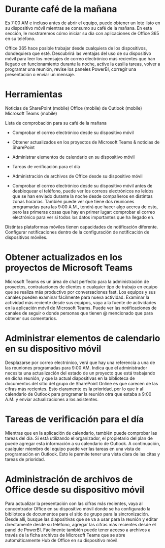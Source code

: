 # <a name="during-morning-coffee"></a>Durante café de la mañana

Es 7:00 AM e incluso antes de abrir el equipo, puede obtener un lote listo en su dispositivo móvil mientras se consumo su café de la mañana. En esta sección, le mostraremos cómo iniciar su día con aplicaciones de Office 365 en su teléfono.

Office 365 hace posible trabajar desde cualquiera de los dispositivos, dondequiera que esté. Descubrirá las ventajas del uso de su dispositivo móvil para leer los mensajes de correo electrónico más recientes que han llegado en funcionamiento durante la noche, active la casilla tareas, volver a programar una reunión, revise los paneles PowerBI, corregir una presentación o enviar un mensaje. 

# <a name="tools"></a>Herramientas
Noticias de SharePoint (mobile) Office (mobile) de Outlook (mobile) Microsoft Teams (mobile)

Lista de comprobación para su café de la mañana
* Comprobar el correo electrónico desde su dispositivo móvil
* Obtener actualizados en los proyectos de Microsoft Teams & noticias de SharePoint
* Administrar elementos de calendario en su dispositivo móvil
* Tareas de verificación para el día
* Administración de archivos de Office desde su dispositivo móvil
 

* Comprobar el correo electrónico desde su dispositivo móvil antes de desbloquear el teléfono, puede ver los correos electrónicos no leídos que se han enviado durante la noche desde compañeros en distintas zonas horarias. También puede ver que tiene dos reuniones programadas para las 9:00 A.M., tendrá que hacer algo acerca de esto, pero las primeras cosas que hay en primer lugar: comprobar el correo electrónico para ver si todos los datos importantes que ha llegado en.

Distintas plataformas móviles tienen capacidades de notificación diferente. Configurar notificaciones dentro de la configuración de notificación de dispositivos móviles. 

# <a name="get-up-to-date-on-projects-in-microsoft-teams"></a>Obtener actualizados en los proyectos de Microsoft Teams
Microsoft Teams es un área de chat perfecto para la administración de proyectos, contrataciones de clientes o cualquier tipo de trabajo en equipo que se realiza más productivo por conversaciones fast. Los equipos y sus canales pueden examinar fácilmente para nueva actividad. Examinar la actividad más reciente desde sus equipos, vaya a la fuente de actividades en la aplicación móvil de Microsoft Teams. Puede ver las notificaciones de canales de seguir o donde personas que tienen @ mencionado que para obtener sus comentarios.  

# <a name="manage-calendar-items-on-your-mobile-device"></a>Administrar elementos de calendario en su dispositivo móvil
Desplazarse por correo electrónico, verá que hay una referencia a una de las reuniones programadas para 9:00 AM. Indica que el administrador necesita una actualización del estado de un proyecto que está trabajando en dicha reunión, y que la actual diapositivas en la biblioteca de documentos del sitio del grupo de SharePoint Online es que carecen de las cifras más recientes. Esto claramente es la prioridad, por lo que ir al calendario de Outlook para programar la reunión otra que estaba a 9:00 A.M. y enviar actualizaciones a los asistentes.

# <a name="check-tasks-for-the-day"></a>Tareas de verificación para el día
Mientras que en la aplicación de calendario, también puede comprobar las tareas del día. Si está utilizando el organizador, el propietario del plan de puede agregar esta información a su calendario de Outlook. A continuación, cualquier miembro del equipo puede ver las tareas en una vista de programación en Outlook. Esto le permite tener una vista clara de las citas y tareas de prioridad.  

# <a name="manage-office-files-from-your-mobile-device"></a>Administración de archivos de Office desde su dispositivo móvil
Para actualizar la presentación con las cifras más recientes, vaya al concentrador Office en su dispositivo móvil donde se ha configurado la biblioteca de documentos para el sitio de grupo para la sincronización. Desde allí, busque las diapositivas que se va a usar para la reunión y editar directamente desde su teléfono, agregar las cifras más recientes desde el panel de PowerBI. Fácilmente también puede tener acceso a archivos a través de la ficha archivos de Microsoft Teams que se abre automáticamente Hub de Office en su dispositivo móvil. 